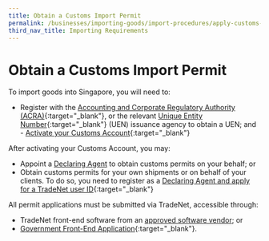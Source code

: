 ```yaml
---
title: Obtain a Customs Import Permit
permalink: /businesses/importing-goods/import-procedures/apply-customs-import-permit/
third_nav_title: Importing Requirements
---
```


# Obtain a Customs Import Permit
    
 To import goods into Singapore, you will need to:
    
   -   Register with the [Accounting and Corporate Regulatory Authority (ACRA)](http://www.acra.gov.sg/){:target="_blank"}, or the relevant [Unique Entity Number](http://www.uen.gov.sg/){:target="_blank"} (UEN) issuance agency to obtain a UEN; and    -   [Activate your Customs Account](https://www.tradenet.gov.sg/TN41EFORM/tds/sp/splogin.do?action=init_acct){:target="_blank"}
    
   After activating your Customs Account, you may:
    
   -   Appoint a [Declaring Agent](/businesses/business-resources/directories-of-service-providers/list-of-local-forwarding-agents) to obtain customs permits on your behalf; or
   -   Obtain customs permits for your own shipments or on behalf of your clients. To do so, you need to register as a [Declaring Agent and apply for a TradeNet user ID](https://www.tradenet.gov.sg/TN41EFORM/tds/sp/splogin.do?action=init_acct){:target="_blank"}
    
   All permit applications must be submitted via TradeNet, accessible through:
    
   -   TradeNet front-end software from an [approved software vendor](/businesses/national-single-window/overview/tradenet-solution-providers); or
   -   [Government Front-End Application](https://www.tradenet.gov.sg/tradenet/login.portal){:target="_blank"}.
